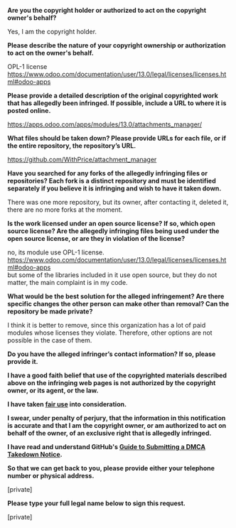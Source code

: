 **Are you the copyright holder or authorized to act on the copyright owner's behalf?**

Yes, I am the copyright holder.

**Please describe the nature of your copyright ownership or authorization to act on the owner's behalf.**

OPL-1 license  
https://www.odoo.com/documentation/user/13.0/legal/licenses/licenses.html#odoo-apps

**Please provide a detailed description of the original copyrighted work that has allegedly been infringed. If possible, include a URL to where it is posted online.**

https://apps.odoo.com/apps/modules/13.0/attachments_manager/

**What files should be taken down? Please provide URLs for each file, or if the entire repository, the repository’s URL.**

https://github.com/WithPrice/attachment_manager

**Have you searched for any forks of the allegedly infringing files or repositories? Each fork is a distinct repository and must be identified separately if you believe it is infringing and wish to have it taken down.**

There was one more repository, but its owner, after contacting it, deleted it, there are no more forks at the moment.

**Is the work licensed under an open source license? If so, which open source license? Are the allegedly infringing files being used under the open source license, or are they in violation of the license?**

no, its module use OPL-1 license.  
https://www.odoo.com/documentation/user/13.0/legal/licenses/licenses.html#odoo-apps  
but some of the libraries included in it use open source, but they do not matter, the main complaint is in my code.

**What would be the best solution for the alleged infringement? Are there specific changes the other person can make other than removal? Can the repository be made private?**

I think it is better to remove, since this organization has a lot of paid modules whose licenses they violate. Therefore, other options are not possible in the case of them.

**Do you have the alleged infringer’s contact information? If so, please provide it.**

**I have a good faith belief that use of the copyrighted materials described above on the infringing web pages is not authorized by the copyright owner, or its agent, or the law.**

**I have taken <a href="https://www.lumendatabase.org/topics/22">fair use</a> into consideration.**

**I swear, under penalty of perjury, that the information in this notification is accurate and that I am the copyright owner, or am authorized to act on behalf of the owner, of an exclusive right that is allegedly infringed.**

**I have read and understand GitHub's <a href="https://docs.github.com/articles/guide-to-submitting-a-dmca-takedown-notice/">Guide to Submitting a DMCA Takedown Notice</a>.**

**So that we can get back to you, please provide either your telephone number or physical address.**

[private]

**Please type your full legal name below to sign this request.**

[private]
